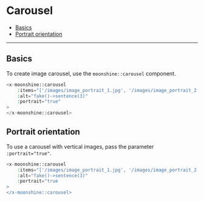 # Carousel

- [Basics](#basics)
- [Portrait orientation](#portrait)

---

<a name="basics"></a>
## Basics

To create image carousel, use the `moonshine::carousel` component.

```php
<x-moonshine::carousel
    :items="['/images/image_portrait_1.jpg', '/images/image_portrait_2.jpg']"
    :alt="fake()->sentence(3)"
    :portrait="true"
>
</x-moonshine::carousel>
```

<a name="portrait"></a>
## Portrait orientation

To use a carousel with vertical images, pass the parameter `:portrait="true"`.

```php
<x-moonshine::carousel
    :items="['/images/image_portrait_1.jpg', '/images/image_portrait_2.jpg']"
    :alt="fake()->sentence(3)"
    :portrait="true
>
</x-moonshine::carousel>
```

